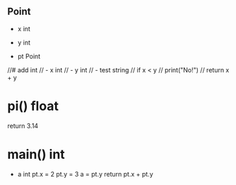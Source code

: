 ## Point
  - x int
  - y int

- pt Point

//# add int
//    - x int
//    - y int
//        - test string
//        if x < y
//            print("No!")
//        return x + y

# pi() float
  return 3.14

# main() int
  - a int
  pt.x = 2
  pt.y = 3
  a = pt.y
  return pt.x + pt.y
